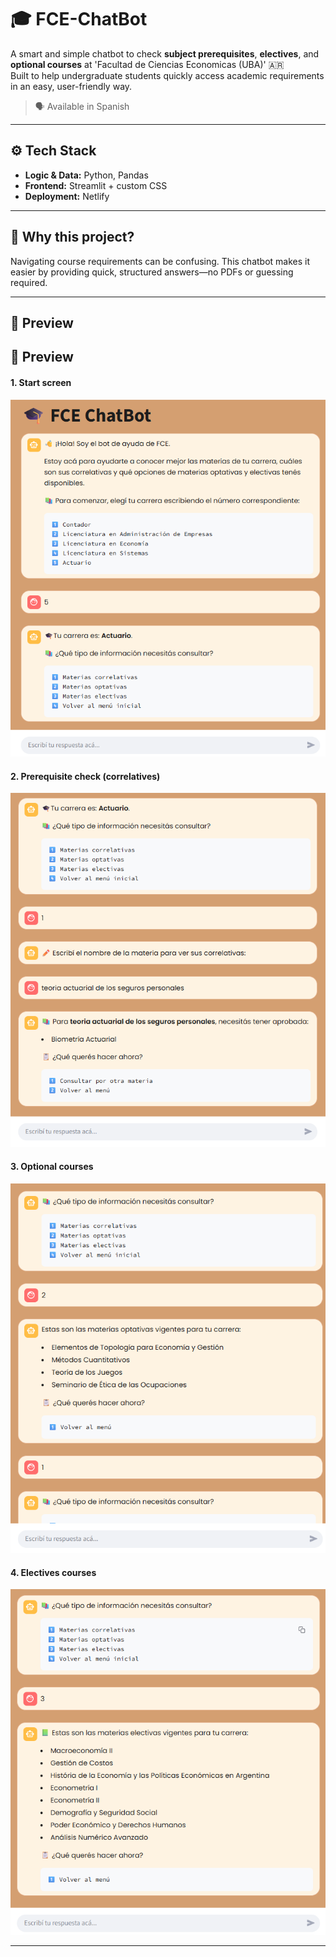 # 🎓 FCE-ChatBot

A smart and simple chatbot to check **subject prerequisites**, **electives**, and **optional courses** at 'Facultad de Ciencias Economicas (UBA)' 🇦🇷  
Built to help undergraduate students quickly access academic requirements in an easy, user-friendly way.

> 🗣 Available in Spanish

---

## ⚙️ Tech Stack

- **Logic & Data:** Python, Pandas  
- **Frontend:** Streamlit + custom CSS  
- **Deployment:** Netlify  

---

## 🚀 Why this project?

Navigating course requirements can be confusing. This chatbot makes it easier by providing quick, structured answers—no PDFs or guessing required.

---

## 📸 Preview

## 📸 Preview

#### 1. Start screen  
![Start screen](./Preview/FCE%20ChatBot%20-%201.png)

#### 2. Prerequisite check (correlatives)  
![Correlatives query](./Preview/FCE%20ChatBot%20-%202.png)

#### 3. Optional courses 
![Optional courses](./Preview/FCE%20ChatBot%20-%203.png)

#### 4. Electives courses 
![Electives](./Preview/FCE%20ChatBot%20-%204.png)


---
